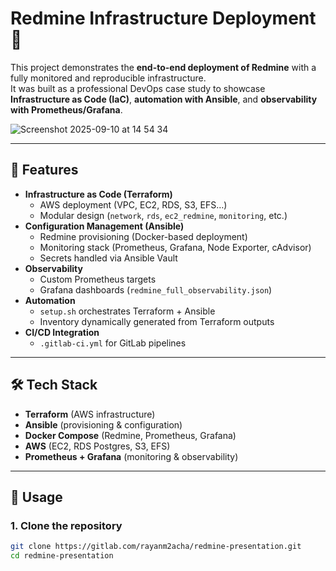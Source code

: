 # Redmine Infrastructure Deployment 🚀

This project demonstrates the **end-to-end deployment of Redmine** with a fully monitored and reproducible infrastructure.  
It was built as a professional DevOps case study to showcase **Infrastructure as Code (IaC)**, **automation with Ansible**, and **observability with Prometheus/Grafana**.

![Screenshot 2025-09-10 at 14 54 34](https://github.com/user-attachments/assets/8eb2e5da-fead-46ad-ad09-5acfcfac5188)

---

## 📌 Features
- **Infrastructure as Code (Terraform)**
  - AWS deployment (VPC, EC2, RDS, S3, EFS…)
  - Modular design (`network`, `rds`, `ec2_redmine`, `monitoring`, etc.)
- **Configuration Management (Ansible)**
  - Redmine provisioning (Docker-based deployment)
  - Monitoring stack (Prometheus, Grafana, Node Exporter, cAdvisor)
  - Secrets handled via Ansible Vault
- **Observability**
  - Custom Prometheus targets
  - Grafana dashboards (`redmine_full_observability.json`)
- **Automation**
  - `setup.sh` orchestrates Terraform + Ansible
  - Inventory dynamically generated from Terraform outputs
- **CI/CD Integration**
  - `.gitlab-ci.yml` for GitLab pipelines

---

## 🛠️ Tech Stack
- **Terraform** (AWS infrastructure)
- **Ansible** (provisioning & configuration)
- **Docker Compose** (Redmine, Prometheus, Grafana)
- **AWS** (EC2, RDS Postgres, S3, EFS)
- **Prometheus + Grafana** (monitoring & observability)

---

## 🚀 Usage

### 1. Clone the repository
```bash
git clone https://gitlab.com/rayanm2acha/redmine-presentation.git
cd redmine-presentation
